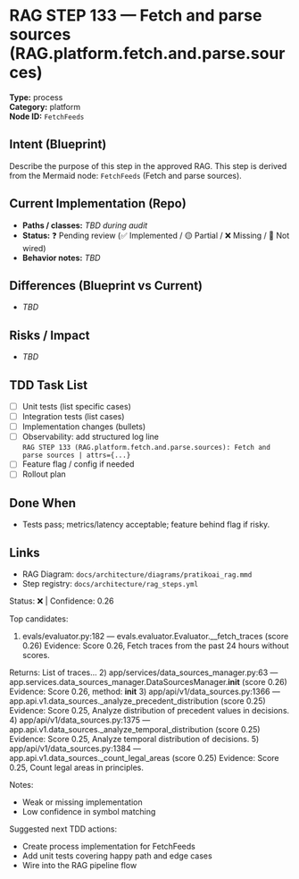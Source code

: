 # RAG STEP 133 — Fetch and parse sources (RAG.platform.fetch.and.parse.sources)

**Type:** process  
**Category:** platform  
**Node ID:** `FetchFeeds`

## Intent (Blueprint)
Describe the purpose of this step in the approved RAG. This step is derived from the Mermaid node: `FetchFeeds` (Fetch and parse sources).

## Current Implementation (Repo)
- **Paths / classes:** _TBD during audit_
- **Status:** ❓ Pending review (✅ Implemented / 🟡 Partial / ❌ Missing / 🔌 Not wired)
- **Behavior notes:** _TBD_

## Differences (Blueprint vs Current)
- _TBD_

## Risks / Impact
- _TBD_

## TDD Task List
- [ ] Unit tests (list specific cases)
- [ ] Integration tests (list cases)
- [ ] Implementation changes (bullets)
- [ ] Observability: add structured log line  
  `RAG STEP 133 (RAG.platform.fetch.and.parse.sources): Fetch and parse sources | attrs={...}`
- [ ] Feature flag / config if needed
- [ ] Rollout plan

## Done When
- Tests pass; metrics/latency acceptable; feature behind flag if risky.

## Links
- RAG Diagram: `docs/architecture/diagrams/pratikoai_rag.mmd`
- Step registry: `docs/architecture/rag_steps.yml`


<!-- AUTO-AUDIT:BEGIN -->
Status: ❌  |  Confidence: 0.26

Top candidates:
1) evals/evaluator.py:182 — evals.evaluator.Evaluator.__fetch_traces (score 0.26)
   Evidence: Score 0.26, Fetch traces from the past 24 hours without scores.

Returns:
    List of traces...
2) app/services/data_sources_manager.py:63 — app.services.data_sources_manager.DataSourcesManager.__init__ (score 0.26)
   Evidence: Score 0.26, method: __init__
3) app/api/v1/data_sources.py:1366 — app.api.v1.data_sources._analyze_precedent_distribution (score 0.25)
   Evidence: Score 0.25, Analyze distribution of precedent values in decisions.
4) app/api/v1/data_sources.py:1375 — app.api.v1.data_sources._analyze_temporal_distribution (score 0.25)
   Evidence: Score 0.25, Analyze temporal distribution of decisions.
5) app/api/v1/data_sources.py:1384 — app.api.v1.data_sources._count_legal_areas (score 0.25)
   Evidence: Score 0.25, Count legal areas in principles.

Notes:
- Weak or missing implementation
- Low confidence in symbol matching

Suggested next TDD actions:
- Create process implementation for FetchFeeds
- Add unit tests covering happy path and edge cases
- Wire into the RAG pipeline flow
<!-- AUTO-AUDIT:END -->